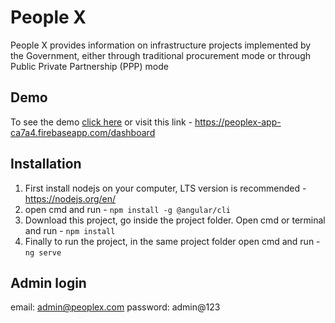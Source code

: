 # People X

People X provides information on infrastructure projects implemented by the Government, either through traditional procurement mode or through Public Private Partnership (PPP) mode

## Demo
To see the demo [click here](https://peoplex-app-ca7a4.firebaseapp.com/dashboard) or visit this link - https://peoplex-app-ca7a4.firebaseapp.com/dashboard

## Installation

1. First install nodejs on your computer, LTS version is recommended - https://nodejs.org/en/
2. open cmd and run - ``` npm install -g @angular/cli ```
3. Download this project, go inside the project folder. Open cmd or terminal and run - ```npm install ```
4. Finally to run the project, in the same project folder open cmd and run - ``` ng serve ```

## Admin login
email: admin@peoplex.com
password: admin@123


